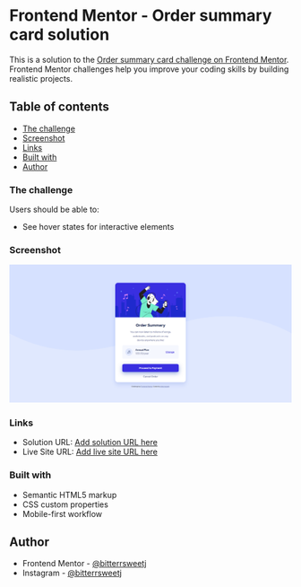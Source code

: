 # Frontend Mentor - Order summary card solution

This is a solution to the [Order summary card challenge on Frontend Mentor](https://www.frontendmentor.io/challenges/order-summary-component-QlPmajDUj). Frontend Mentor challenges help you improve your coding skills by building realistic projects. 

## Table of contents

- [The challenge](#the-challenge)
- [Screenshot](#screenshot)
- [Links](#links)
- [Built with](#built-with)
- [Author](#author)


### The challenge

Users should be able to:

- See hover states for interactive elements

### Screenshot

![](./screenshot.png)


### Links

- Solution URL: [Add solution URL here](https://www.frontendmentor.io/solutions/mobilefirst-solution-for-order-summary-component-uElUxS_9l)
- Live Site URL: [Add live site URL here](https://bitterrsweetj.github.io/order-summary-component/)


### Built with

- Semantic HTML5 markup
- CSS custom properties
- Mobile-first workflow


## Author

- Frontend Mentor - [@bitterrsweetj](https://www.frontendmentor.io/profile/bitterrsweetj)
- Instagram - [@bitterrsweetj](https://www.instagram.com/bitterrsweetj)


